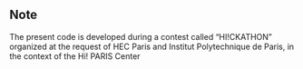 ## Note

The present code is developed during a contest called “HI!CKATHON” organized at the request of HEC Paris and Institut Polytechnique de Paris, in the context of the Hi! PARIS Center